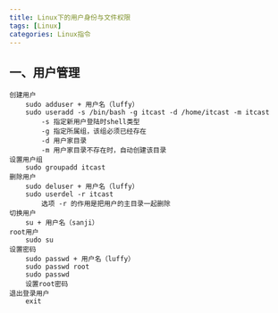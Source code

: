 ```yaml
---
title: Linux下的用户身份与文件权限
tags: [Linux]
categories: Linux指令
---
```


## 一、用户管理
	创建用户
		sudo adduser + 用户名（luffy）
		sudo useradd -s /bin/bash -g itcast -d /home/itcast -m itcast
			-s 指定新用户登陆时shell类型
			-g 指定所属组，该组必须已经存在
			-d 用户家目录
			-m 用户家目录不存在时，自动创建该目录
	设置用户组
		sudo groupadd itcast
	删除用户
		sudo deluser + 用户名（luffy）
		sudo userdel -r itcast
			选项 -r 的作用是把用户的主目录一起删除
	切换用户
		su + 用户名（sanji）
	root用户
		sudo su
	设置密码
		sudo passwd + 用户名（luffy）
		sudo passwd root
		sudo passwd
		设置root密码
	退出登录用户
		exit